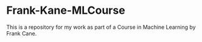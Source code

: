# Frank-Kane-MLCourse
This is a repository for my work as part of a Course in Machine Learning by Frank Cane.
